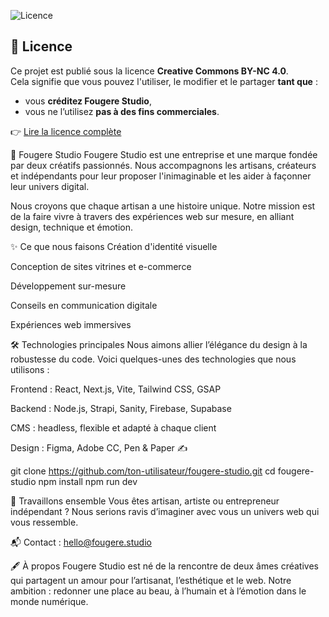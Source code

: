 ![Licence](https://img.shields.io/badge/Licence-CC%20BY--NC%204.0-lightgrey.svg)

## 📄 Licence

Ce projet est publié sous la licence **Creative Commons BY-NC 4.0**.  
Cela signifie que vous pouvez l'utiliser, le modifier et le partager **tant que** :
- vous **créditez Fougere Studio**,
- vous ne l’utilisez **pas à des fins commerciales**.

👉 [Lire la licence complète](https://creativecommons.org/licenses/by-nc/4.0/)

🌿 Fougere Studio
Fougere Studio est une entreprise et une marque fondée par deux créatifs passionnés.
Nous accompagnons les artisans, créateurs et indépendants pour leur proposer l'inimaginable et les aider à façonner leur univers digital.

Nous croyons que chaque artisan a une histoire unique. Notre mission est de la faire vivre à travers des expériences web sur mesure, en alliant design, technique et émotion.

✨ Ce que nous faisons
Création d'identité visuelle

Conception de sites vitrines et e-commerce

Développement sur-mesure

Conseils en communication digitale

Expériences web immersives

🛠️ Technologies principales
Nous aimons allier l’élégance du design à la robustesse du code. Voici quelques-unes des technologies que nous utilisons :

Frontend : React, Next.js, Vite, Tailwind CSS, GSAP

Backend : Node.js, Strapi, Sanity, Firebase, Supabase

CMS : headless, flexible et adapté à chaque client

Design : Figma, Adobe CC, Pen & Paper ✍️

git clone https://github.com/ton-utilisateur/fougere-studio.git
cd fougere-studio
npm install
npm run dev

🤝 Travaillons ensemble
Vous êtes artisan, artiste ou entrepreneur indépendant ?
Nous serions ravis d’imaginer avec vous un univers web qui vous ressemble.

📬 Contact : hello@fougere.studio

🖋️ À propos
Fougere Studio est né de la rencontre de deux âmes créatives qui partagent un amour pour l’artisanat, l’esthétique et le web.
Notre ambition : redonner une place au beau, à l’humain et à l’émotion dans le monde numérique.
